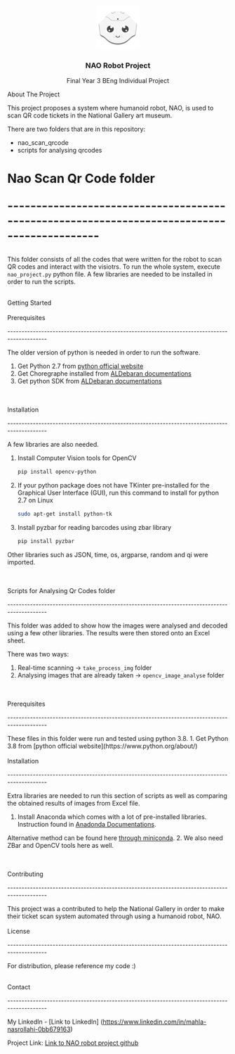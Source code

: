 

<!-- PROJECT LOGO -->

<p align="center">
  <a href="https://github.com/mahlaNasr/nao_robot_project">
    <img src="nao_logo.png" alt="Logo" width="100" height="100">
  </a>

  <h3 align="center">NAO Robot Project</h3>

  <p align="center">
    Final Year 3 BEng Individual Project

  </p>
</p>






<!-- ABOUT THE PROJECT -->
About The Project

This project proposes a system where humanoid robot, NAO, is used to scan QR code tickets in the National Gallery art museum.

There are two folders that are in this repository:
* nao_scan_qrcode
* scripts for analysing qrcodes


# Nao Scan Qr Code folder <p>--------------------------------------------------------------------------------------------<p/>
This folder consists of all the codes that were written for the robot to scan QR codes and interact with the visiotrs.
To run the whole system, execute `nao_project.py` python file. A few libraries are needed to be installed in order to run the scripts.


<br />
<!-- GETTING STARTED -->
Getting Started
<br />
<br />
Prerequisites <p>--------------------------------------------------------------------------------------------<p/>

The older version of python is needed in order to run the software.
1. Get Python 2.7 from [python official website](https://www.python.org/about/)
2. Get Choregraphe installed from [ALDebaran documentations](http://doc.aldebaran.com/2-4/software/choregraphe/installing.html)
3. Get python SDK from [ALDebaran documentations](http://doc.aldebaran.com/2-4/dev/python/install_guide.html)

<br />
<br />
Installation <p>--------------------------------------------------------------------------------------------<p/>

A few libraries are also needed.

1. Install Computer Vision tools for OpenCV
    ```sh
    pip install opencv-python
    ```
2. If your python package does not have TKinter pre-installed for the Graphical User Interface (GUI), run this command to install for python 2.7 on Linux
   ```sh
   sudo apt-get install python-tk
   ```
3. Install pyzbar for reading barcodes using zbar library
   ```sh
   pip install pyzbar
   ```
   
Other libraries such as JSON, time, os, argparse, random and qi were imported.


<br />
<br />
Scripts for Analysing Qr Codes folder <p>--------------------------------------------------------------------------------------------<p/>
This folder was added to show how the images were analysed and decoded using a few other libraries. The results were then stored onto an Excel sheet.

There was two ways:
1. Real-time scanning -> `take_process_img` folder
2. Analysing images that are already taken -> `opencv_image_analyse` folder
 

<br />
<br />
Prerequisites <p>--------------------------------------------------------------------------------------------<p/>
These files in this folder were run and tested using python 3.8. 
1. Get Python 3.8 from [python official website](https://www.python.org/about/)

<br />
<br />
Installation <p>--------------------------------------------------------------------------------------------<p/>
Extra libraries are needed to run this section of scripts as well as comparing the obtained results of images from Excel file.

1. Install Anaconda which comes with a lot of pre-installed libraries. Instruction found in [Anadonda Documentations](https://docs.continuum.io/anaconda/install/).

  Alternative method can be found here [through miniconda](https://pandas.pydata.org/pandas-docs/stable/getting_started/install.html).
2. We also need ZBar and OpenCV tools here as well.


<br />
<br />
<!-- CONTRIBUTING -->
Contributing <p>--------------------------------------------------------------------------------------------<p/>
This project was a contributed to help the National Gallery in order to make their ticket scan system automated through using a humanoid robot, NAO.

<br />
<br />
<!-- LICENSE -->
License <p>--------------------------------------------------------------------------------------------<p/>

For distribution, please reference my code :)
<br />
<br />
<!-- CONTACT -->
Contact <p>--------------------------------------------------------------------------------------------<p/>

My LinkedIn - [Link to LinkedIn] (https://www.linkedin.com/in/mahla-nasrollahi-0bb679163)

Project Link:  [Link to NAO robot project github](https://github.com/mahlaNasr/nao_robot_project)


